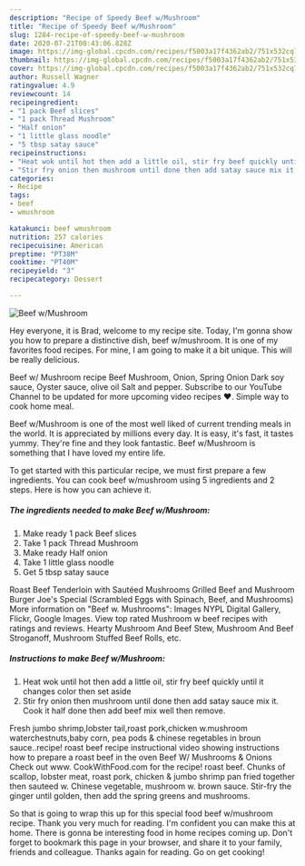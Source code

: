 ```yaml
---
description: "Recipe of Speedy Beef w/Mushroom"
title: "Recipe of Speedy Beef w/Mushroom"
slug: 1284-recipe-of-speedy-beef-w-mushroom
date: 2020-07-21T00:43:06.828Z
image: https://img-global.cpcdn.com/recipes/f5003a17f4362ab2/751x532cq70/beef-wmushroom-recipe-main-photo.jpg
thumbnail: https://img-global.cpcdn.com/recipes/f5003a17f4362ab2/751x532cq70/beef-wmushroom-recipe-main-photo.jpg
cover: https://img-global.cpcdn.com/recipes/f5003a17f4362ab2/751x532cq70/beef-wmushroom-recipe-main-photo.jpg
author: Russell Wagner
ratingvalue: 4.9
reviewcount: 14
recipeingredient:
- "1 pack Beef slices"
- "1 pack Thread Mushroom"
- "Half onion"
- "1 little glass noodle"
- "5 tbsp satay sauce"
recipeinstructions:
- "Heat wok until hot then add a little oil, stir fry beef quickly until it changes color then set aside"
- "Stir fry onion then mushroom until done then add satay sauce mix it. Cook it half done then add beef mix well then remove."
categories:
- Recipe
tags:
- beef
- wmushroom

katakunci: beef wmushroom 
nutrition: 257 calories
recipecuisine: American
preptime: "PT38M"
cooktime: "PT40M"
recipeyield: "3"
recipecategory: Dessert

---
```



![Beef w/Mushroom](https://img-global.cpcdn.com/recipes/f5003a17f4362ab2/751x532cq70/beef-wmushroom-recipe-main-photo.jpg)

Hey everyone, it is Brad, welcome to my recipe site. Today, I'm gonna show you how to prepare a distinctive dish, beef w/mushroom. It is one of my favorites food recipes. For mine, I am going to make it a bit unique. This will be really delicious.

Beef w/ Mushroom recipe Beef Mushroom, Onion, Spring Onion Dark soy sauce, Oyster sauce, olive oil Salt and pepper. Subscribe to our YouTube Channel to be updated for more upcoming video recipes ❤. Simple way to cook home meal.

Beef w/Mushroom is one of the most well liked of current trending meals in the world. It is appreciated by millions every day. It is easy, it's fast, it tastes yummy. They're fine and they look fantastic. Beef w/Mushroom is something that I have loved my entire life.


To get started with this particular recipe, we must first prepare a few ingredients. You can cook beef w/mushroom using 5 ingredients and 2 steps. Here is how you can achieve it.

<!--inarticleads1-->

##### The ingredients needed to make Beef w/Mushroom:

1. Make ready 1 pack Beef slices
1. Take 1 pack Thread Mushroom
1. Make ready Half onion
1. Take 1 little glass noodle
1. Get 5 tbsp satay sauce


Roast Beef Tenderloin with Sautéed Mushrooms Grilled Beef and Mushroom Burger Joe&#39;s Special (Scrambled Eggs with Spinach, Beef, and Mushrooms) More information on &#34;Beef w. Mushrooms&#34;: Images NYPL Digital Gallery, Flickr, Google Images. View top rated Mushroom w beef recipes with ratings and reviews. Hearty Mushroom And Beef Stew, Mushroom And Beef Stroganoff, Mushroom Stuffed Beef Rolls, etc. 

<!--inarticleads2-->

##### Instructions to make Beef w/Mushroom:

1. Heat wok until hot then add a little oil, stir fry beef quickly until it changes color then set aside
1. Stir fry onion then mushroom until done then add satay sauce mix it. Cook it half done then add beef mix well then remove.


Fresh jumbo shrimp,lobster tail,roast pork,chicken w.mushroom waterchestnuts,baby corn, pea pods &amp; chinese regetables in broun sauce..recipe! roast beef recipe instructional video showing instructions how to prepare a roast beef in the oven Beef W/ Mushrooms &amp; Onions Check out www. CookWithFood.com for the recipe! roast beef. Chunks of scallop, lobster meat, roast pork, chicken &amp; jumbo shrimp pan fried together then sauteed w. Chinese vegetable, mushroom w. brown sauce. Stir-fry the ginger until golden, then add the spring greens and mushrooms. 

So that is going to wrap this up for this special food beef w/mushroom recipe. Thank you very much for reading. I'm confident you can make this at home. There is gonna be interesting food in home recipes coming up. Don't forget to bookmark this page in your browser, and share it to your family, friends and colleague. Thanks again for reading. Go on get cooking!

